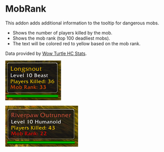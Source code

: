 # MobRank
This addon adds additional information to the tooltip for dangerous mobs.   

- Shows the number of players killed by the mob.
- Shows the mob rank (top 100 deadliest mobs).
- The text will be colored red to yellow based on the mob rank.

Data provided by [Wow Turtle HC Stats](hswowturtle.com).

![preview](https://github.com/GryllsAddons/AddonPreviews/blob/main/MobRank/MobRank1.png)

![preview](https://github.com/GryllsAddons/AddonPreviews/blob/main/MobRank/MobRank2.png)
